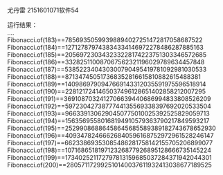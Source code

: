 尤丹雷 2151601071软件54  

运行结果：  
....  
Fibonacci.of(183)==78569350599398894027251472817058687522
Fibonacci.of(184)==127127879743834334146972278486287885163
Fibonacci.of(185)==205697230343233228174223751303346572685
Fibonacci.of(186)==332825110087067562321196029789634457848
Fibonacci.of(187)==538522340430300790495419781092981030533
Fibonacci.of(188)==871347450517368352816615810882615488381
Fibonacci.of(189)==1409869790947669143312035591975596518914
Fibonacci.of(190)==2281217241465037496128651402858212007295
Fibonacci.of(191)==3691087032412706639440686994833808526209
Fibonacci.of(192)==5972304273877744135569338397692020533504
Fibonacci.of(193)==9663391306290450775010025392525829059713
Fibonacci.of(194)==15635695580168194910579363790217849593217
Fibonacci.of(195)==25299086886458645685589389182743678652930
Fibonacci.of(196)==40934782466626840596168752972961528246147
Fibonacci.of(197)==66233869353085486281758142155705206899077
Fibonacci.of(198)==107168651819712326877926895128666735145224
Fibonacci.of(199)==173402521172797813159685037284371942044301
Fibonacci.of(200)==280571172992510140037611932413038677189525

